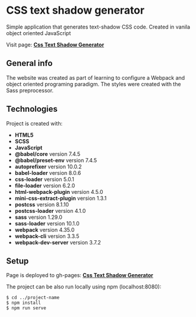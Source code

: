 # CSS text shadow generator

Simple application that generates text-shadow CSS code. Created in vanila object oriented JavaScript

Visit page: **[Css Text Shadow Generator](https://grzegorzwirtek.github.io/text-shadow-css-generator/)**

## General info

The website was created as part of learning to configure a Webpack and object oriented programing paradigm. The styles were created with the Sass preprocessor.

## Technologies

Project is created with:

- **HTML5**
- **SCSS**
- **JavaScript**
- **@babel/core** version 7.4.5
- **@babel/preset-env** version 7.4.5
- **autoprefixer** version 10.0.2
- **babel-loader** version 8.0.6
- **css-loader** version 5.0.1
- **file-loader** version 6.2.0
- **html-webpack-plugin** version 4.5.0
- **mini-css-extract-plugin** version 1.3.1
- **postcss** version 8.1.10
- **postcss-loader** version 4.1.0
- **sass** version 1.29.0
- **sass-loader** version 10.1.0
- **webpack** version 4.35.0
- **webpack-cli** version 3.3.5
- **webpack-dev-server** version 3.7.2

## Setup

Page is deployed to gh-pages: **[Css Text Shadow Generator](https://grzegorzwirtek.github.io/text-shadow-css-generator/)**

The project can be also run locally using npm (localhost:8080):

```
$ cd ../project-name
$ npm install
$ npm run serve
```
